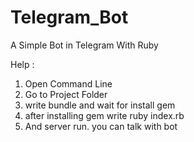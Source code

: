 # Telegram_Bot
A Simple Bot in Telegram With Ruby

Help :

1. Open Command Line
2. Go to Project Folder
3. write bundle and wait for install gem
4. after installing gem write ruby index.rb
5. And server run. you can talk with bot
